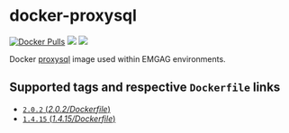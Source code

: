 # docker-proxysql

[![Docker Pulls](https://img.shields.io/docker/pulls/emgag/proxysql.svg)](https://hub.docker.com/r/emgag/proxysql)
[![](https://images.microbadger.com/badges/image/emgag/proxysql.svg)](https://microbadger.com/images/emgag/proxysql "Get your own image badge on microbadger.com")
[![](https://images.microbadger.com/badges/version/emgag/proxysql.svg)](https://microbadger.com/images/emgag/proxysql "Get your own version badge on microbadger.com")

Docker [proxysql](http://www.proxysql.com/) image used within EMGAG environments. 

## Supported tags and respective `Dockerfile` links

- [`2.0.2` (*2.0.2/Dockerfile*)](https://github.com/emgag/docker-proxysql/blob/master/1.4/Dockerfile)
- [`1.4.15` (*1.4.15/Dockerfile*)](https://github.com/emgag/docker-proxysql/blob/master/2.0/Dockerfile)